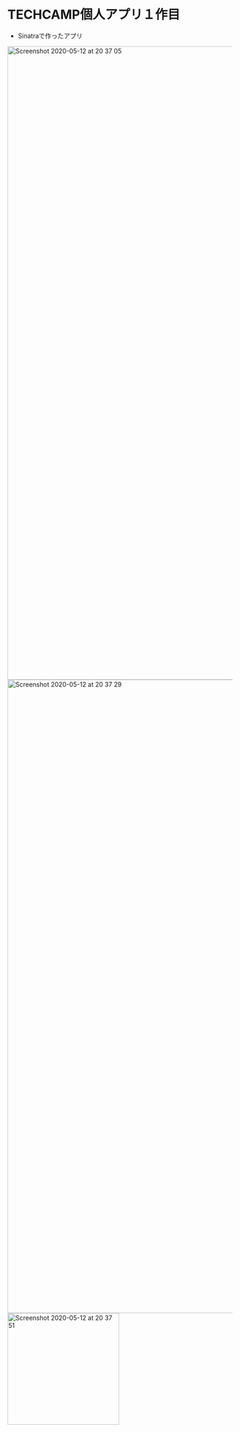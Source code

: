 # TECHCAMP個人アプリ１作目

- Sinatraで作ったアプリ


<img width="1419" alt="Screenshot 2020-05-12 at 20 37 05" src="https://user-images.githubusercontent.com/61076281/81683240-d5b79080-9490-11ea-916b-ee175d0952e7.png">

<img width="1419" alt="Screenshot 2020-05-12 at 20 37 29" src="https://user-images.githubusercontent.com/61076281/81684255-c422b880-9491-11ea-84c5-b2ad36e7ace6.png">

<img width="250" alt="Screenshot 2020-05-12 at 20 37 51" src="https://user-images.githubusercontent.com/61076281/81684323-d43a9800-9491-11ea-972f-f1fa2fa5ae4b.png">

